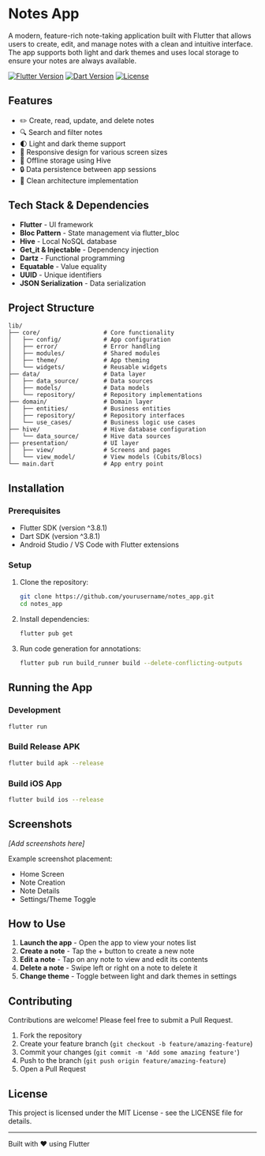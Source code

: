 # Notes App

A modern, feature-rich note-taking application built with Flutter that allows users to create, edit, and manage notes with a clean and intuitive interface. The app supports both light and dark themes and uses local storage to ensure your notes are always available.

[![Flutter Version](https://img.shields.io/badge/Flutter-3.8.1-blue.svg)](https://flutter.dev/)
[![Dart Version](https://img.shields.io/badge/Dart-3.8.1-blue.svg)](https://dart.dev/)
[![License](https://img.shields.io/badge/License-MIT-green.svg)](LICENSE)

## Features

- ✏️ Create, read, update, and delete notes
- 🔍 Search and filter notes
- 🌓 Light and dark theme support
- 📱 Responsive design for various screen sizes
- 💾 Offline storage using Hive
- 🔒 Data persistence between app sessions
- 🧩 Clean architecture implementation

## Tech Stack & Dependencies

- **Flutter** - UI framework
- **Bloc Pattern** - State management via flutter_bloc
- **Hive** - Local NoSQL database
- **Get_it & Injectable** - Dependency injection
- **Dartz** - Functional programming
- **Equatable** - Value equality
- **UUID** - Unique identifiers
- **JSON Serialization** - Data serialization

## Project Structure

```
lib/
├── core/                  # Core functionality
│   ├── config/            # App configuration
│   ├── error/             # Error handling
│   ├── modules/           # Shared modules
│   ├── theme/             # App theming
│   └── widgets/           # Reusable widgets
├── data/                  # Data layer
│   ├── data_source/       # Data sources
│   ├── models/            # Data models
│   └── repository/        # Repository implementations
├── domain/                # Domain layer
│   ├── entities/          # Business entities
│   ├── repository/        # Repository interfaces
│   └── use_cases/         # Business logic use cases
├── hive/                  # Hive database configuration
│   └── data_source/       # Hive data sources
├── presentation/          # UI layer
│   ├── view/              # Screens and pages
│   └── view_model/        # View models (Cubits/Blocs)
└── main.dart              # App entry point
```

## Installation

### Prerequisites

- Flutter SDK (version ^3.8.1)
- Dart SDK (version ^3.8.1)
- Android Studio / VS Code with Flutter extensions

### Setup

1. Clone the repository:
   ```bash
   git clone https://github.com/yourusername/notes_app.git
   cd notes_app
   ```

2. Install dependencies:
   ```bash
   flutter pub get
   ```

3. Run code generation for annotations:
   ```bash
   flutter pub run build_runner build --delete-conflicting-outputs
   ```

## Running the App

### Development

```bash
flutter run
```

### Build Release APK

```bash
flutter build apk --release
```

### Build iOS App

```bash
flutter build ios --release
```

## Screenshots

*[Add screenshots here]*

Example screenshot placement:

- Home Screen
- Note Creation
- Note Details
- Settings/Theme Toggle

## How to Use

1. **Launch the app** - Open the app to view your notes list
2. **Create a note** - Tap the + button to create a new note
3. **Edit a note** - Tap on any note to view and edit its contents
4. **Delete a note** - Swipe left or right on a note to delete it
5. **Change theme** - Toggle between light and dark themes in settings

## Contributing

Contributions are welcome! Please feel free to submit a Pull Request.

1. Fork the repository
2. Create your feature branch (`git checkout -b feature/amazing-feature`)
3. Commit your changes (`git commit -m 'Add some amazing feature'`)
4. Push to the branch (`git push origin feature/amazing-feature`)
5. Open a Pull Request

## License

This project is licensed under the MIT License - see the LICENSE file for details.

---

Built with ❤️ using Flutter
